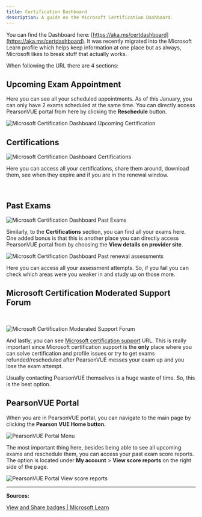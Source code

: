 ```yaml
---
title: Certification Dashboard
description: A guide on the Microsoft Certification Dashboard.
---
```


You can find the Dashboard here: [https://aka.ms/certdashboard](https://aka.ms/certdashboard). It was recently migrated into the Microsoft Learn profile which helps keep information at one place but as always, Microsoft likes to break stuff that actually works.

When following the URL there are 4 sections:

## Upcoming Exam Appointment

Here you can see all your scheduled appointments. As of this January, you can only have 2 exams scheduled at the same time. You can directly access PearsonVUE portal from here by clicking the **Reschedule** button.

<img src="/upcomingexam.png" alt="Microsoft Certification Dashboard Upcoming Certification">

## Certifications

<img src="/certificationdashboardoptions.webp" alt="Microsoft Certification Dashboard Certifications">

Here you can access all your certifications, share them around, download them, see when they expire and if you are in the renewal window.

&#x200B;

## Past Exams

<img src="/certificationdashboardpastexams.webp" alt="Microsoft Certification Dashboard Past Exams">

Similarly, to the **Certifications** section, you can find all your exams here. One added bonus is that this is another place you can directly access PearsonVUE portal from by choosing the **View details on provider site**.

<img src="/certificationdashboardpastrenewals.webp" alt="Microsoft Certification Dashboard Past renewal assessments">

Here you can access all your assessment attempts. So, if you fail you can check which areas were you weaker in and study up on those more.

## Microsoft Certification Moderated Support Forum

&#x200B;

<img src="/moderatedsupportforum.webp" alt="Microsoft Certification Moderated Support Forum">

And lastly, you can see [Microsoft certification support](https://trainingsupport.microsoft.com/en-us/mcp/forum) URL. This is really important since Microsoft certification support is the **only** place where you can solve certification and profile issues or try to get exams refunded/rescheduled after PearsonVUE messes your exam up and you lose the exam attempt.

Usually contacting PearsonVUE themselves is a huge waste of time. So, this is the best option.

## PearsonVUE Portal

When you are in PearsonVUE portal, you can navigate to the main page by clicking the **Pearson VUE Home button.**

<img src="/pearsonvueportalmenu.webp" alt="PearsonVUE Portal Menu">

The most important thing here, besides being able to see all upcoming exams and reschedule them, you can access your past exam score reports. The option is located under **My account** \> **View score reports** on the right side of the page.

<img src="/pearsonvueportalscores.webp" alt="PearsonVUE Portal View score reports">

---

**Sources:**

[View and Share badges | Microsoft Learn](https://learn.microsoft.com/en-us/certifications/view-use-share-certificates-badges)
